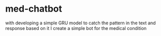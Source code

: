 # med-chatbot
with developing a simple GRU model to catch the pattern in the text and response based on it I create a simple bot for the medical condition 
